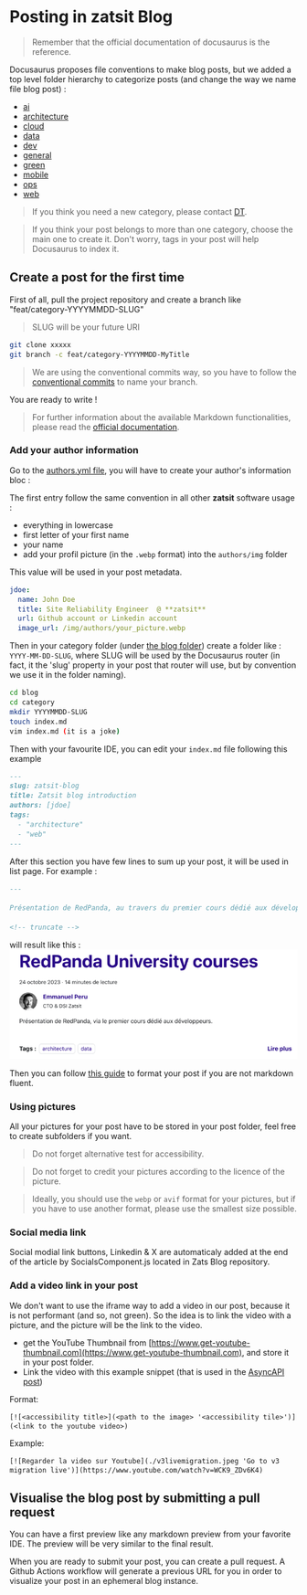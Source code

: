 # Posting in **zatsit** Blog

> Remember that the official documentation of docusaurus is the reference.

Docusaurus proposes file conventions to make blog posts, but we added a top level folder hierarchy to categorize posts
(and change the way we name file blog post) :

- [ai](blog%2Fai)
- [architecture](blog%2Farchitecture)
- [cloud](blog%2Fcloud)
- [data](blog%2Fdata)
- [dev](blog%2Fdev)
- [general](blog%2Fgeneral)
- [green](blog%2Fgreen)
- [mobile](blog%2Fmobile)
- [ops](blog%2Fops)
- [web](blog%2Fweb)

> If you think you need a new category, please contact [DT](mailto:dirtech@zatsit.fr).

> If you think your post belongs to more than one category, choose the main one to create it. 
> Don't worry, tags in your post will help Docusaurus to index it. 

## Create a post for the first time

First of all, pull the project repository and create a branch like "feat/category-YYYYMMDD-SLUG"
> SLUG will be your future URI

```sh
git clone xxxxx
git branch -c feat/category-YYYYMMDD-MyTitle
```

> We are using the conventional commits way, so you have to follow the [conventional commits](https://www.conventionalcommits.org/en/v1.0.0/) to name your branch.

You are ready to write !

> For further information about the available Markdown functionalities, please read the [official documentation](https://docusaurus.io/fr/docs/next/markdown-features).

### Add your author information

Go to the [authors.yml file](authors/authors.yml), you will have to create your author's information bloc : 

The first entry follow the same convention in all other **zatsit** software usage : 
- everything in lowercase
- first letter of your first name
- your name
- add your profil picture (in the `.webp` format) into the `authors/img` folder

This value will be used in your post metadata.

```yml
jdoe:
  name: John Doe
  title: Site Reliability Engineer  @ **zatsit**
  url: Github account or Linkedin account
  image_url: /img/authors/your_picture.webp
```

Then in your category folder (under [the blog folder](./blog)) create a folder like : `YYYY-MM-DD-SLUG`, where SLUG 
will be used by the Docusaurus router (in fact, it the 'slug' property in your post that router will use, 
but by convention we use it in the folder naming).


```sh
cd blog
cd category
mkdir YYYYMMDD-SLUG
touch index.md
vim index.md (it is a joke)
```
Then with your favourite IDE, you can edit your `index.md` file following this example

```md
---
slug: zatsit-blog
title: Zatsit blog introduction
authors: [jdoe]
tags: 
  - "architecture"
  - "web"
---
```

After this section you have few lines to sum up your post, it will be used in list page.
For example : 

```md
---

Présentation de RedPanda, au travers du premier cours dédié aux développeurs de la "RedPanda University".

<!-- truncate -->
```
will result like this : 
![Screenshot of the sumup in page list](./assets/posting-post-sumup.png "Screenshot of the sumup in page list")

Then you can follow [this guide](https://www.markdownguide.org/basic-syntax/) to format your post if you are not markdown fluent.

### Using pictures

All your pictures for your post have to be stored in your post folder, feel free to create subfolders if you want.

> Do not forget alternative test for accessibility.

> Do not forget to credit your pictures according to the licence of the picture.

> Ideally, you should use the `webp` or `avif` format for your pictures, but if you have to use another format, please use the smallest size possible.

### Social media link

Social modial link buttons, Linkedin & X are automaticaly added at the end of the article by SocialsComponent.js located in Zats Blog repository.

### Add a video link in your post

We don't want to use the iframe way to add a video in our post, because it is not performant (and so, not green). So the idea is to link the video with a picture, and the picture will be the link to the video.

- get the YouTube Thumbnail from [https://www.get-youtube-thumbnail.com](https://www.get-youtube-thumbnail.com), and store it in your post folder.
- Link the video with this example snippet (that is used in the [AsyncAPI post](/blog/architecture/2023-12-21-AsyncAPI-3/index.md))

Format:
```
[![<accessibility title>](<path to the image> '<accessibility tile>')](<link to the youtube video>)
```
Example:
```
[![Regarder la video sur Youtube](./v3livemigration.jpeg 'Go to v3 migration live')](https://www.youtube.com/watch?v=WCK9_ZDv6K4)
```

## Visualise the blog post by submitting a pull request

You can have a first preview like any markdown preview from your favorite IDE. The preview will be very similar to the final result.

When you are ready to submit your post, you can create a pull request. A Github Actions workflow will generate
a previous URL for you in order to visualize your post in an ephemeral blog instance.

